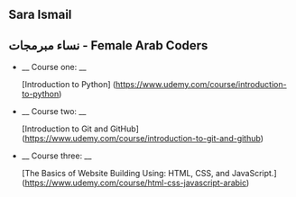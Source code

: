 ## Sara Ismail
## نساء مبرمجات - Female Arab Coders

* __ Course one: __
    
    [Introduction to Python]
	(https://www.udemy.com/course/introduction-to-python)
* __ Course two: __
    
    [Introduction to Git and GitHub]
    (https://www.udemy.com/course/introduction-to-git-and-github)
* __ Course three: __ 
    
    [The Basics of Website Building Using: HTML, CSS, and JavaScript.]
    (https://www.udemy.com/course/html-css-javascript-arabic)